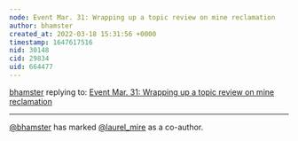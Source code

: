 ```yaml
---
node: Event Mar. 31: Wrapping up a topic review on mine reclamation 
author: bhamster
created_at: 2022-03-18 15:31:56 +0000
timestamp: 1647617516
nid: 30148
cid: 29834
uid: 664477
---
```




[bhamster](../profile/bhamster) replying to: [Event Mar. 31: Wrapping up a topic review on mine reclamation ](../notes/bhamster/03-18-2022/event-mar-31-wrapping-up-a-topic-review-on-mine-reclamation)

----
 [@bhamster](/profile/bhamster) has marked [@laurel_mire](/profile/laurel_mire) as a co-author. 